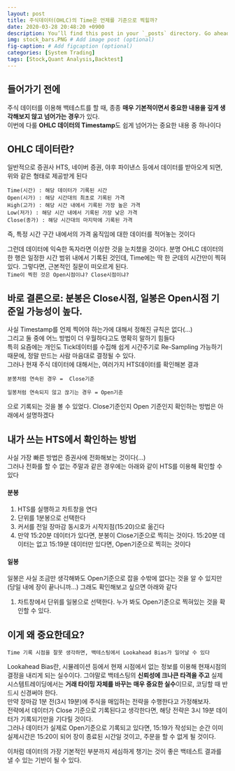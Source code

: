 ```yaml
---
layout: post
title: 주식데이터(OHLC)의 Time은 언제를 기준으로 찍힐까?
date: 2020-03-28 20:48:20 +0900
description: You’ll find this post in your `_posts` directory. Go ahead and edit it and re-build the site to see your changes. # Add post description (optional)
img: stock_bars.PNG # Add image post (optional)
fig-caption: # Add figcaption (optional)
categories: [System Trading]
tags: [Stock,Quant Analysis,Backtest]
---
```

## 들어가기 전에
주식 데이터를 이용해 백테스트를 할 때, 종종  <b>매우 기본적이면서 중요한 내용을 깊게 생각해보지 않고 넘어가는 경우</b>가 있다.  
이번에 다룰 <b>OHLC 데이터의 Timestamp</b>도 쉽게 넘어가는 중요한 내용 중 하나이다  

## OHLC 데이터란?
일반적으로 증권사 HTS, 네이버 증권, 야후 파이낸스 등에서 데이터를 받아오게 되면, 위와 같은 형태로 제공받게 된다

    Time(시간) : 해당 데이터가 기록된 시간  
    Open(시가) : 해당 시간대의 최초로 기록된 가격  
    High(고가) : 해당 시간 내에서 기록된 가장 높은 가격  
    Low(저가) : 해당 시간 내에서 기록된 가장 낮은 가격  
    Close(종가) : 해당 시간대의 마지막에 기록된 가격

즉, 특정 시간 구간 내에서의 가격 움직임에 대한 데이터를 적어놓는 것이다

그런데 데이터에 익숙한 독자라면 이상한 것을 눈치챘을 것이다. 분명 OHLC 데이터의 한 행은 일정한 시간 범위 내에서 기록된 것인데, Time에는 딱 한 군데의 시간만이 찍혀있다. 그렇다면, 근본적인 질문이 떠오르게 된다.  
`Time이 찍힌 것은 Open시점이냐? Close시점이냐?`  

## 바로 결론으로: 분봉은 Close시점, 일봉은 Open시점 기준일 가능성이 높다.
사실 Timestamp를 언제 찍어야 하는가에 대해서 정해진 규칙은 없다(...)  
그리고 둘 중에 어느 방법이 더 우월하다고도 명확히 말하기 힘들다  
특히 요즘에는 개인도 Tick데이터를 수집해 쉽게 시간주기로 Re-Sampling 가능하기 때문에, 정말 만드는 사람 마음대로 결정될 수 있다.  
그러나 현재 주식 데이터에 대해서는, 여러가지 HTS데이터를 확인해본 결과
    
    분봉처럼 연속된 경우 =  Close기준

    일봉처럼 연속되지 않고 끊기는 경우 = Open기준

으로 기록되는 것을 볼 수 있었다. Close기준인지 Open 기준인지 확인하는 방법은 아래에서 설명하겠다

## 내가 쓰는 HTS에서 확인하는 방법
사실 가장 빠른 방법은 증권사에 전화해보는 것이다(...)  
그러나 전화를 할 수 없는 주말과 같은 경우에는 아래와 같이 HTS를 이용해 확인할 수 있다

#### 분봉
1. HTS를 실행하고 차트창을 연다
2. 단위를 1분봉으로 선택한다
3. 커서를 전일 장마감 동시호가 시작지점(15:20)으로 옮긴다
4. 만약 15:20분 데이터가 있다면, 분봉이 Close기준으로 찍히는 것이다. 15:20분 데이터는 없고 15:19분 데이터만 있다면, Open기준으로 찍히는 것이다

#### 일봉
일봉은 사실 조금만 생각해봐도 Open기준으로 잡을 수밖에 없다는 것을 알 수 있지만(당일 내에 장이 끝나니까...) 그래도 확인해보고 싶으면 아래와 같다
1. 차트창에서 단위를 일봉으로 선택한다. 누가 봐도 Open기준으로 찍혀있는 것을 확인할 수 있다.

## 이게 왜 중요한데요?
`Time 기록 시점을 잘못 생각하면, 백테스팅에서 Lookahead Bias가 일어날 수 있다`

Lookahead Bias란, 시뮬레이션 등에서 현재 시점에서 없는 정보를 이용해 현재시점의 결정을 내리게 되는 실수이다. 그야말로 백테스팅의 <b>신뢰성에 크나큰 타격을 주고</b> 실제 시스템트레이딩에서는 <b>거래 타이밍 자체를 바꾸는</b> <b>매우 중요한 실수</b>이므로, 코딩할 때 반드시 신경써야 한다.  
만약 장마감 1분 전(3시 19분)에 주식을 매입하는 전략을 수행한다고 가정해보자.  
전략에서 데이터가 Close 기준으로 기록된다고 생각한다면, 해당 전략은 3시 19분  데이터가 기록되기만을 기다릴 것이다.  
그러나 데이터가 실제로 Open기준으로 기록되고 있다면, 15:19가 작성되는 순간 이미 실제시간은 15:20이 되어 장이 종료된 시간일 것이고, 주문을 할 수 없게 될 것이다.

이처럼 데이터의 가장 기본적인 부분까지 세심하게 챙기는 것이 좋은 백테스트 결과를 낼 수 있는 기반이 될 수 있다.